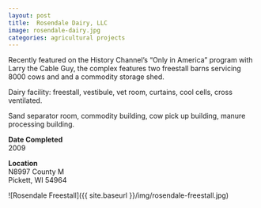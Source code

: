 ```yaml
---
layout: post
title:  Rosendale Dairy, LLC
image: rosendale-dairy.jpg
categories: agricultural projects
---
```


Recently featured on the History Channel’s “Only in America” program with Larry the Cable Guy, the complex features two freestall barns servicing 8000 cows and and a commodity storage shed.

Dairy facility: freestall, vestibule, vet room, curtains, cool cells, cross ventilated.

Sand separator room, commodity building, cow pick up building, manure processing building.

**Date Completed**  
2009

**Location**  
N8997 County M  
Pickett, WI 54964

![Rosendale Freestall]({{ site.baseurl }}/img/rosendale-freestall.jpg)
